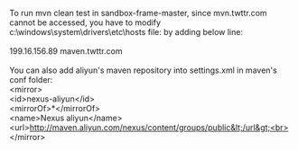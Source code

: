 To run mvn clean test in sandbox-frame-master, since mvn.twttr.com cannot be accessed, you have to modify c:\windows\system\drivers\etc\hosts file:
by adding below line:<br>
<br>
199.16.156.89 maven.twttr.com<br>
<br>
You can also add aliyun's maven repository into settings.xml in maven's conf folder:<br>
&lt;mirror&gt;<br>
    &lt;id&gt;nexus-aliyun&lt;/id&gt;<br>
    &lt;mirrorOf&gt;*&lt;/mirrorOf&gt;<br>
    &lt;name&gt;Nexus aliyun&lt;/name&gt;<br>
    &lt;url&gt;http://maven.aliyun.com/nexus/content/groups/public&lt;/url&gt;<br>
&lt;/mirror&gt;<br>
　　
